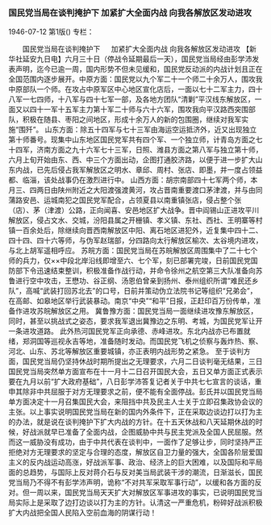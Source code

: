 ### 国民党当局在谈判掩护下  加紧扩大全面内战  向我各解放区发动进攻

1946-07-12
第1版()
专栏：

　　国民党当局在谈判掩护下
　  加紧扩大全面内战
    向我各解放区发动进攻
    【新华社延安九日电】六月三十日（停战令延期最后一天），国民党当局经由彭学沛发表声明，迄今已逾一周，国内形势不但未见缓和，国民党反动派的内战计划且正在全国范围内逐步展开。中原方面：国民党以九个军二十一个师二十余万人，围攻我中原部队一个师。在攻占中原军区中心地区宣化店后，一面以七十二军主力，四十八军一七四师，十八军与四十七军一部，及各地方团队“清剿”平汉线东解放区，一面又以四十一军十五军主力第十军二十师与六十六军，围攻我向平汉路西突围部队，积极在随县、枣阳之间地区，形成十余万人的新的包围圈，继续对我军实施“围歼”。
    山东方面：除五十四军与七十三军由海运空运抵济外，近又出现独立第十师番号。现集中山东地区国民党军共有四个军、一个独立师，计青岛方面之七十四军，济南方面之九十六军七十三军，日照、潍县方面之第八军与独立第十师，六月上旬开始由东、西、中三个方面出动，企图打通胶济路，以便于进一步扩大山东内战，已先后侵占我军解放区之明水、章邱、周村、张店、即墨，并一度占领益都、临淄，该处战事仍在激烈进行中。
    山西方面：胡宗南部四十七军两个师，本月三、四两日由陕州附近之大阳渡强渡黄河，攻占晋南重要渡口茅津渡，并与由同蒲路安邑、运城南犯之国民党军配合，占领夏县以南重镇张店，侵占整个张（店）、茅（津渡）公路，正向闻喜、安邑地区扩大战争。晋中阎锡山正进攻平川解放区，侵占文水、交城，汾阳县属之开栅镇、孝义镇、东社、西社、王明寨等村镇一百余处后，除继续向晋西南解放区中阳、离石地区进犯外，近复集中四十二、四十四、四十六等师，与伪军赵瑞部，分四路向太行解放区榆次、太谷境内进攻，与北上胡军遥相呼应。
    苏皖方面：国民党当局在苏皖解放区周围集中了二十七个师的兵力，仅××中段北岸沿线即增至六、七个军，刻已部署完竣，日前国民党国防部下令迅速结束整训，积极准备作战行动，并命令徐州之航空第三大队准备向苏鲁进行空中攻击，王懋功、谷正纲、汤恩伯曾亲到扬州、泰州组织所谓“难民还乡队”，高喊“武装打回苏北去”的口号，日前并策动伪立法院书记等组织“兄弟会”，在高邮、如皋地区举行武装暴动。南京“中央”“和平”日报，正赶印百万份传单，准备作进攻苏皖解放区之用。
    冀鲁豫方面：国民党当局一面继续进攻豫东解放区，同时，甚至以挑战式之姿态，要求我军退出冀豫边之东明、考城，为国民党军让开一条进攻道路。
    此外热河国民党军正向承德、赤峰进攻。东北内战亦已布置就绪，郑洞国等巡视永吉等地，准备随时发动。而国民党飞机之侦察与轰炸热、察、河北、山东、苏北等解放区重要城镇，亦正表明内战形势之紧急。
    至于谈判方面，国民党当局仍坚持休战时期所提出之无理要求，六月二日谈判毫无结果，三日国民党当局突然单方面宣布在十一月十二日召开国民大会，五日又单方面正式表示要在九月以前“扩大政府基础”，八日彭学沛答复记者关于中共七七宣言的谈话，重申其除非中共屈服于对方无理要求之前，便不能有全面停战。彭氏并以国民党当局单方面决定十一月召集国民大会，来阻挡中共及民主人士关于立即召集政协会议的主张。以上事实说明国民党当局在新的国内外条件下，正在采取边谈边打以打为主的办法，就是说在谈判掩护下扩大内战的方针。在十五天休战和八天延期休战的时候，好战派就早已准备了全面内战，企图威胁中共与民主党派及全国人民屈服。然而这一威胁没有成功，由于中共代表在谈判中，一面作了足够让步，同时坚持严正拒绝对方无理要求的坚定与合理的态度，解放区自卫力量的强大，全国各阶层爱国主义的反内战运动高涨，好战派军事、政治、经济上的巨大困难，以及国际和平局面的总趋势，与国际上反对蒋介石与反对美当局武装干涉的潮流，日渐滋长，国民党当局乃不得不有彭学沛声明，诡称“不对共军采取军事行动”，以缓和各方面的反对。但一周以来，国民党当局天天扩大对解放区军事进攻的事实，已说明国民党当局实际上是采取了边打边谈以打为主的方针。认清这一严重危机，粉碎好战派积极扩大内战把全国人民陷入空前血海的阴谋行动！
